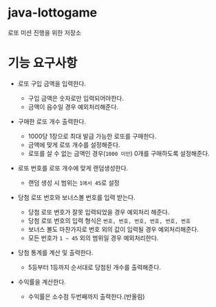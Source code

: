 # java-lottogame
로또 미션 진행을 위한 저장소


# 기능 요구사항

- 로또 구입 금액을 입력한다.

  - 구입 금액은 숫자로만 입력되어야한다.
  - 금액이 음수일 경우 예외처리해준다.

- 구매한 로또 개수 출력한다.

  - 1000당 1장으로 최대 발급 가능한 로또를 구매한다.
  - 금액에 맞게 로또 개수를 설정해준다.
  - 로또를 살 수 없는 금액인 경우(`1000 미만`) 0개를 구매하도록 설정해준다.
  
- 로또 번호를 로또 개수에 맞게 랜덤생성한다.

  - 랜덤 생성 시 범위는 `1에서 45`로 설정
  
- 당첨 로또 번호와 보너스볼 번호를 입력 받는다.

  - 당첨 로또 번호가 잘못 입력되었을 경우 예외처리 해준다.
  - 당첨 로또 번호의 입력 형식은 `번호, 번호, 번호, 번호, 번호, 번호`
  - 보너스 볼도 마찬가지로 번호 외의 값이 입력될 경우 예외처리해준다.
  - 모든 번호가 `1 ~ 45` 외의 범위일 경우 예외처리한다.

- 당첨 통계를 계산 및 출력한다.

  - 5등부터 1등까지 순서대로 당첨된 개수를 출력해준다.

- 수익률을 계산한다.

  - 수익률은 소수점 두번째까지 출력한다.(반올림)
